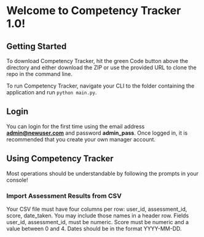 # Welcome to Competency Tracker 1.0!

## Getting Started

To download Competency Tracker, hit the green Code button above the directory and either download the ZIP or use the provided URL to clone the repo in the command line.

To run Competency Tracker, navigate your CLI to the folder containing the application and run `python main.py`.

## Login

You can login for the first time using the email address **admin@newuser.com** and password **admin_pass**.
Once logged in, it is recommended that you create your own manager account.

## Using Competency Tracker

Most operations should be understandable by following the prompts in your console!

### Import Assessment Results from CSV

Your CSV file must have four columns per row: user_id, assessment_id, score, date_taken. You may include those names in a header row.
Fields user_id, assessment_id, must be numeric.
Score must be numeric and a value between 0 and 4.
Dates should be in the format YYYY-MM-DD.
